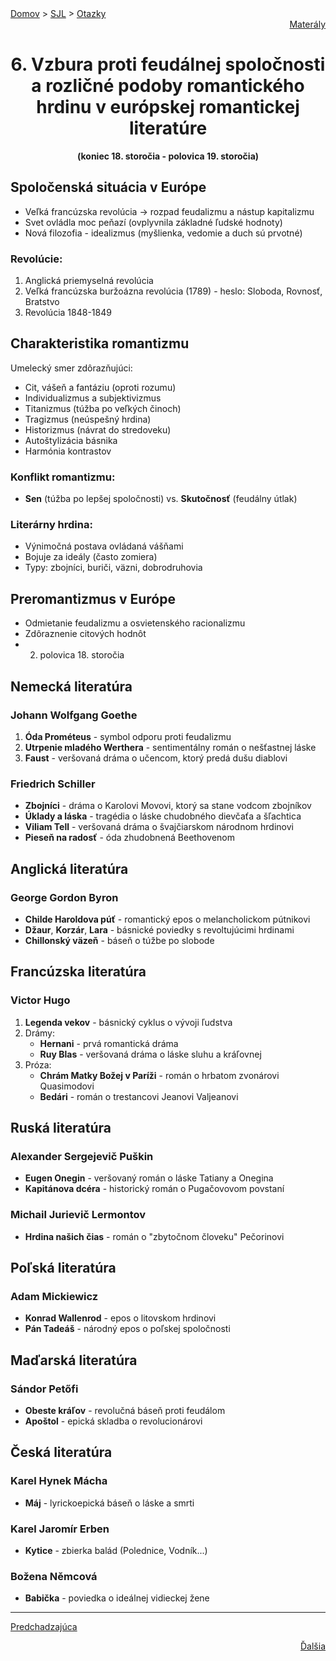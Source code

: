 <div align="center">
    <div align="left">
        <a href="/README.md">Domov</a>
        >
        <a href="../SLOVENCINA.md">SJL</a>
        >
        <a href="../ustne-otazky.md">Otazky</a>
    </div>
    <div align="right">
        <a href="https://drive.google.com/drive/folders/">Materály</a>
    </div>

# 6. Vzbura proti feudálnej spoločnosti a rozličné podoby romantického hrdinu v európskej romantickej literatúre
**(koniec 18. storočia - polovica 19. storočia)**
</div>

## Spoločenská situácia v Európe
- Veľká francúzska revolúcia → rozpad feudalizmu a nástup kapitalizmu
- Svet ovládla moc peňazí (ovplyvnila základné ľudské hodnoty)
- Nová filozofia - idealizmus (myšlienka, vedomie a duch sú prvotné)

### Revolúcie:
1. Anglická priemyselná revolúcia
2. Veľká francúzska buržoázna revolúcia (1789) - heslo: Sloboda, Rovnosť, Bratstvo
3. Revolúcia 1848-1849

## Charakteristika romantizmu
Umelecký smer zdôrazňujúci:
- Cit, vášeň a fantáziu (oproti rozumu)
- Individualizmus a subjektivizmus
- Titanizmus (túžba po veľkých činoch)
- Tragizmus (neúspešný hrdina)
- Historizmus (návrat do stredoveku)
- Autoštylizácia básnika
- Harmónia kontrastov

### Konflikt romantizmu:
- **Sen** (túžba po lepšej spoločnosti) vs. **Skutočnosť** (feudálny útlak)

### Literárny hrdina:
- Výnimočná postava ovládaná vášňami
- Bojuje za ideály (často zomiera)
- Typy: zbojníci, buriči, väzni, dobrodruhovia

## Preromantizmus v Európe
- Odmietanie feudalizmu a osvietenského racionalizmu
- Zdôraznenie citových hodnôt
- 2. polovica 18. storočia

## Nemecká literatúra
### Johann Wolfgang Goethe
1. **Óda Prométeus** - symbol odporu proti feudalizmu
2. **Utrpenie mladého Werthera** - sentimentálny román o nešťastnej láske
3. **Faust** - veršovaná dráma o učencom, ktorý predá dušu diablovi

### Friedrich Schiller
- **Zbojníci** - dráma o Karolovi Movovi, ktorý sa stane vodcom zbojníkov
- **Úklady a láska** - tragédia o láske chudobného dievčaťa a šľachtica
- **Viliam Tell** - veršovaná dráma o švajčiarskom národnom hrdinovi
- **Pieseň na radosť** - óda zhudobnená Beethovenom

## Anglická literatúra
### George Gordon Byron
- **Childe Haroldova púť** - romantický epos o melancholickom pútnikovi
- **Džaur**, **Korzár**, **Lara** - básnické poviedky s revoltujúcimi hrdinami
- **Chillonský väzeň** - báseň o túžbe po slobode

## Francúzska literatúra
### Victor Hugo
1. **Legenda vekov** - básnický cyklus o vývoji ľudstva
2. Drámy:
   - **Hernani** - prvá romantická dráma
   - **Ruy Blas** - veršovaná dráma o láske sluhu a kráľovnej
3. Próza:
   - **Chrám Matky Božej v Paríži** - román o hrbatom zvonárovi Quasimodovi
   - **Bedári** - román o trestancovi Jeanovi Valjeanovi

## Ruská literatúra
### Alexander Sergejevič Puškin
- **Eugen Onegin** - veršovaný román o láske Tatiany a Onegina
- **Kapitánova dcéra** - historický román o Pugačovovom povstaní

### Michail Jurievič Lermontov
- **Hrdina našich čias** - román o "zbytočnom človeku" Pečorinovi

## Poľská literatúra
### Adam Mickiewicz
- **Konrad Wallenrod** - epos o litovskom hrdinovi
- **Pán Tadeáš** - národný epos o poľskej spoločnosti

## Maďarská literatúra
### Sándor Petőfi
- **Obeste kráľov** - revolučná báseň proti feudálom
- **Apoštol** - epická skladba o revolucionárovi

## Česká literatúra
### Karel Hynek Mácha
- **Máj** - lyrickoepická báseň o láske a smrti

### Karel Jaromír Erben
- **Kytice** - zbierka balád (Polednice, Vodník...)

### Božena Němcová
- **Babička** - poviedka o ideálnej vidieckej žene
---
<div align="left">

[Predchadzajúca](05.md)
</div>
<div align="right">

[Ďalšia](07.md)
</div>